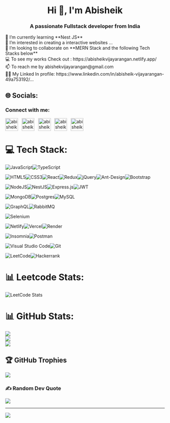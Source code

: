 <h1 align="center">Hi 👋, I'm Abisheik</h1>
<h3 align="center">A passionate Fullstack developer from India</h3>
🌱 I’m currently learning **Nest JS**<br>
👀 I’m interested in creating a interactive websites ...<br>
👯 I’m looking to collaborate on **MERN Stack and the following Tech Stacks below**<br>
💻 To see my works Check out : https://abisheikvijayarangan.netlify.app/<br>
📫 To reach me by abishekvijayarangan@gmail.com<br>
👨‍💻 My Linked In profile: https://www.linkedin.com/in/abisheik-vijayarangan-49a753192/...


## 🌐 Socials:
<h3 align="left">Connect with me:</h3>
<p align="left">
 <a href="https://www.leetcode.com/abisheik88" target="blank"><img align="center" src="https://raw.githubusercontent.com/rahuldkjain/github-profile-readme-generator/master/src/images/icons/Social/leet-code.svg" alt="abisheik88" height="40" width="40" /></a> &nbsp;
<a href="https://twitter.com/abisheiktime" target="blank"><img align="center" src="https://raw.githubusercontent.com/rahuldkjain/github-profile-readme-generator/master/src/images/icons/Social/twitter.svg" alt="abisheiktime" height="40" width="40" /></a> &nbsp;
<a href="https://linkedin.com/in/abisheik vijayarangan" target="blank"><img align="center" src="https://raw.githubusercontent.com/rahuldkjain/github-profile-readme-generator/master/src/images/icons/Social/linked-in-alt.svg" alt="abisheik vijayarangan" height="40" width="40" /></a> &nbsp;
 <a href="https://discord.gg/dFMkS44mSA" target="blank"><img align="center" src="https://raw.githubusercontent.com/rahuldkjain/github-profile-readme-generator/888aff31e1d26dd2a6acf6afebbc34970aeb0118/src/images/icons/Social/discord.svg" alt="abisheik88" height="40" width="40" /></a> &nbsp;
  <a href="https://instagram.com/abisheik_99" target="blank"><img align="center" src="https://raw.githubusercontent.com/rahuldkjain/github-profile-readme-generator/888aff31e1d26dd2a6acf6afebbc34970aeb0118/src/images/icons/Social/instagram.svg" alt="abisheik88" height="40" width="40" /></a>
</p>

# 💻 Tech Stack:
![JavaScript](https://img.shields.io/badge/javascript-%23323330.svg?style=for-the-badge&logo=javascript&logoColor=%23F7DF1E)![TypeScript](https://img.shields.io/badge/typescript-%23007ACC.svg?style=for-the-badge&logo=typescript&logoColor=white)

![HTML5](https://img.shields.io/badge/html5-%23E34F26.svg?style=for-the-badge&logo=html5&logoColor=white)![CSS3](https://img.shields.io/badge/css3-%231572B6.svg?style=for-the-badge&logo=css3&logoColor=white)![React](https://img.shields.io/badge/react-%2320232a.svg?style=for-the-badge&logo=react&logoColor=%2361DAFB)![Redux](https://img.shields.io/badge/Redux-764ABC?style=for-the-badge&logo=redux&logoColor=white)![jQuery](https://img.shields.io/badge/jquery-%230769AD.svg?style=for-the-badge&logo=jquery&logoColor=white)![Ant-Design](https://img.shields.io/badge/-AntDesign-%230170FE?style=for-the-badge&logo=ant-design&logoColor=white)![Bootstrap](https://img.shields.io/badge/bootstrap-%238511FA.svg?style=for-the-badge&logo=bootstrap&logoColor=white)

 ![NodeJS](https://img.shields.io/badge/node.js-6DA55F?style=for-the-badge&logo=node.js&logoColor=white)![NestJS](https://img.shields.io/badge/nestjs-%23E0234E.svg?style=for-the-badge&logo=nestjs&logoColor=white)![Express.js](https://img.shields.io/badge/express.js-%23404d59.svg?style=for-the-badge&logo=express&logoColor=%2361DAFB)![JWT](https://img.shields.io/badge/JWT-black?style=for-the-badge&logo=JSON%20web%20tokens)

 ![MongoDB](https://img.shields.io/badge/MongoDB-%234ea94b.svg?style=for-the-badge&logo=mongodb&logoColor=white)![Postgres](https://img.shields.io/badge/postgres-%23316192.svg?style=for-the-badge&logo=postgresql&logoColor=white)![MySQL](https://img.shields.io/badge/mysql-4479A1.svg?style=for-the-badge&logo=mysql&logoColor=white)

![GraphQL](https://img.shields.io/badge/-GraphQL-E10098?style=for-the-badge&logo=graphql&logoColor=white)![RabbitMQ](https://img.shields.io/badge/Rabbitmq-FF6600?style=for-the-badge&logo=rabbitmq&logoColor=white)

![Selenium](https://img.shields.io/badge/-selenium-%43B02A?style=for-the-badge&logo=selenium&logoColor=white)

![Netlify](https://img.shields.io/badge/netlify-%23000000.svg?style=for-the-badge&logo=netlify&logoColor=#00C7B7)![Vercel](https://img.shields.io/badge/vercel-%23000000.svg?style=for-the-badge&logo=vercel&logoColor=white)![Render](https://img.shields.io/badge/Render-%46E3B7.svg?style=for-the-badge&logo=render&logoColor=white)
 
 ![Insomnia](https://img.shields.io/badge/Insomnia-black?style=for-the-badge&logo=insomnia&logoColor=5849BE)![Postman](https://img.shields.io/badge/Postman-FF6C37?style=for-the-badge&logo=postman&logoColor=white&color=282828)

![Visual Studio Code](https://img.shields.io/badge/Visual%20Studio%20Code-0078d7.svg?style=for-the-badge&logo=visual-studio-code&logoColor=white)![Git](https://img.shields.io/badge/git-%23F05033.svg?style=for-the-badge&logo=git&logoColor=white)

![LeetCode](https://img.shields.io/badge/LeetCode-000000?style=for-the-badge&logo=LeetCode&logoColor=#d16c06)![Hackerrank](https://img.shields.io/badge/-Hackerrank-2EC866?style=for-the-badge&logo=HackerRank&logoColor=white)

 # 📊 Leetcode Stats:
 ![LeetCode Stats](https://leetcode.card.workers.dev/abisheik88?theme=dark&font=source_code_pro&extension=null)



# 📊 GitHub Stats:
![](https://github-readme-stats.vercel.app/api?username=abisheik88&theme=highcontrast&hide_border=true&include_all_commits=true&count_private=true)<br/>
![](https://github-readme-streak-stats.herokuapp.com/?user=abisheik88&theme=highcontrast&hide_border=true)<br/>
![](https://github-readme-stats.vercel.app/api/top-langs/?username=abisheik88&theme=highcontrast&hide_border=true&include_all_commits=true&count_private=true&layout=compact)

## 🏆 GitHub Trophies
![](https://github-profile-trophy.vercel.app/?username=abisheik88&theme=tokyonight&no-frame=false&no-bg=false&margin-w=4)

### ✍️ Random Dev Quote
![](https://quotes-github-readme.vercel.app/api?type=horizontal&theme=tokyonight)

---
[![](https://visitcount.itsvg.in/api?id=abisheik88&icon=2&color=0)](https://visitcount.itsvg.in)

<!-- Proudly created with GPRM ( https://gprm.itsvg.in ) -->
